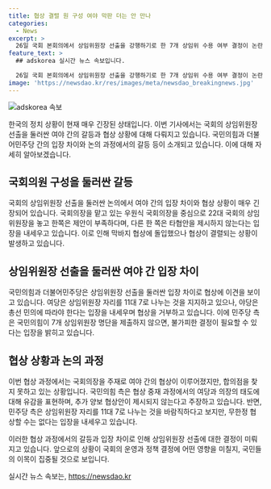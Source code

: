 ```yaml
---
title: 협상 결렬 원 구성 여야 막판 더는 안 만나
categories:
  - News
excerpt: >
  26일 국회 본회의에서 상임위원장 선출을 강행하기로 한 7개 상임위 수용 여부 결정이 논란을 빚었다. 국민의힘은 명단을 제출하지 않을 경우 불가피한 결정을 내릴 수도 있다고 경고했지만, 민주당은 국민의힘 결정 없이 선출할 계획이다. 이에 민주당 박찬대 원내대표는 여야 협의가 필요하며 불가피한 결정은 피할 수 없다고 밝혔다. 이에 따라 앞으로의 국회 상임위원장 지명을 둘러싼 갈등이 더욱 고조될 전망이다.
feature_text: >
  ## adskorea 실시간 뉴스 속보입니다.

  26일 국회 본회의에서 상임위원장 선출을 강행하기로 한 7개 상임위 수용 여부 결정이 논란을 빚었다. 국민의힘은 명단을 제출하지 않을 경우 불가피한 결정을 내릴 수도 있다고 경고했지만, 민주당은 국민의힘 결정 없이 선출할 계획이다. 이에 민주당 박찬대 원내대표는 여야 협의가 필요하며 불가피한 결정은 피할 수 없다고 밝혔다. 이에 따라 앞으로의 국회 상임위원장 지명을 둘러싼 갈등이 더욱 고조될 전망이다.
image: 'https://newsdao.kr/res/images/meta/newsdao_breakingnews.jpg'
---
```


<p><img src="https://newsdao.kr/res/images/meta/newsdao_breakingnews.jpg" alt="adskorea 속보" /></p>

<p>한국의 정치 상황이 현재 매우 긴장된 상태입니다. 이번 기사에서는 국회의 상임위원장 선출을 둘러싼 여야 간의 갈등과 협상 상황에 대해 다뤄지고 있습니다. 국민의힘과 더불어민주당 간의 입장 차이와 논의 과정에서의 갈등 등이 소개되고 있습니다. 이에 대해 자세히 알아보겠습니다. </p>

<h2 data-ke-size="size26">국회의원 구성을 둘러싼 갈등</h2>

<p>국회의 상임위원장 선출을 둘러싼 논의에서 여야 간의 입장 차이와 협상 상황이 매우 긴장되어 있습니다. 국회의장을 맡고 있는 우원식 국회의장을 중심으로 22대 국회의 상임위원장을 놓고 한쪽은 제안이 부족하다며, 다른 한 쪽은 타협안을 제시하지 않는다는 입장을 내세우고 있습니다. 이로 인해 막바지 협상에 돌입했으나 협상이 결렬되는 상황이 발생하고 있습니다.</p>

<h2 data-ke-size="size26">상임위원장 선출을 둘러싼 여야 간 입장 차이</h2>

<p>국민의힘과 더불어민주당은 상임위원장 선출을 둘러싼 입장 차이로 협상에 이견을 보이고 있습니다. 여당은 상임위원장 자리를 11대 7로 나누는 것을 지지하고 있으나, 야당은 총선 민의에 따라야 한다는 입장을 내세우며 협상을 거부하고 있습니다. 이에 민주당 측은 국민의힘이 7개 상임위원장 명단을 제출하지 않으면, 불가피한 결정이 필요할 수 있다는 입장을 밝히고 있습니다.</p>

<h2 data-ke-size="size26">협상 상황과 논의 과정</h2>

<p>이번 협상 과정에서는 국회의장을 주재로 여야 간의 협상이 이루어졌지만, 합의점을 찾지 못하고 있는 상황입니다. 국민의힘 측은 협상 중재 과정에서의 여당과 의장의 태도에 대해 유감을 표현하며, 추가 양보 협상안이 제시되지 않는다고 주장하고 있습니다. 반면, 민주당 측은 상임위원장 자리를 11대 7로 나누는 것을 바람직하다고 보지만, 무한정 협상할 수는 없다는 입장을 내세우고 있습니다.</p>

<p>이러한 협상 과정에서의 갈등과 입장 차이로 인해 상임위원장 선출에 대한 결정이 미뤄지고 있습니다. 앞으로의 상황이 국회의 운영과 정책 결정에 어떤 영향을 미칠지, 국민들의 이목이 집중될 것으로 보입니다.</p>
실시간 뉴스 속보는, <a href="https://newsdao.kr" rel="dofollow">https://newsdao.kr</a>



